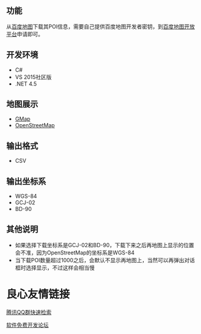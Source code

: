 ## 功能
从[百度地图](http://map.baidu.com/)下载其POI信息，需要自己提供百度地图开发者密钥，到[百度地图开放平台](http://lbsyun.baidu.com/)申请即可。
## 开发环境
* C#
* VS 2015社区版
* .NET 4.5

## 地图展示
* [GMap](http://greatmaps.codeplex.com/)
* [OpenStreetMap](http://www.openstreetmap.org/)

## 输出格式
* CSV

## 输出坐标系
* WGS-84
* GCJ-02
* BD-90

## 其他说明
* 如果选择下载坐标系是GCJ-02和BD-90，下载下来之后再地图上显示的位置会不准，因为OpenStreetMap的坐标系是WGS-84
* 当下载POI数量超过1000之后，会默认不显示再地图上，当然可以再弹出对话框时选择显示，不过这样会相当慢


 # 良心友情链接

[腾讯QQ群快速检索](http://u.720life.cn/s/8cf73f7c)

[软件免费开发论坛](http://u.720life.cn/s/bbb01dc0)